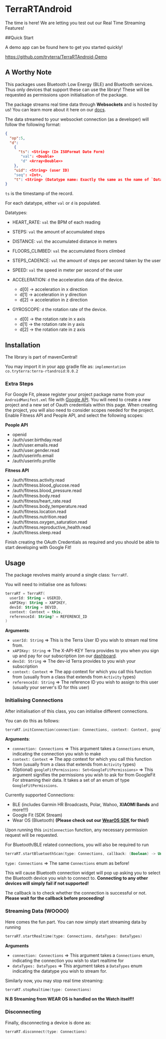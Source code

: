 # TerraRTAndroid

The time is here! We are letting you test out our Real Time Streaming Features!

##Quick Start

A demo app can be found here to get you started quickly!

https://github.com/tryterra/TerraRTAndroid-Demo

## A Worthy Note

This packages uses Bluetooth Low Energy (BLE) and Bluetooth services. Thus only devices that support these can use the library! These will be requested as permissions upon initialisation of the package.

The package streams real time data through **Websockets** and is hosted by us! You can learn more about it here on our [docs](https://docs.tryterra.co/reference/using-the-websocket-api).

The data streamed to your websocket connection (as a developer) will follow the following format:

```json
{
  "op":5,
  "d":
    {
      "ts": <String> (In ISOFormat Date Form)
       "val": <Double>
       "d" <Array<Double>>
    },
    "uid": <String> (user ID)
    "seq": <Int>,
    "t": <String> (Datatype name: Exactly the same as the name of `DataTypes` enum)
}
```

`ts` is the timestamp of the record.

For each datatype, either `val` or `d` is populated.

Datatypes:
- HEART_RATE: `val` the BPM of each reading
- STEPS: `val` the amount of accumulated steps 
- DISTANCE: `val` the accumulated distance in meters
- FLOORS_CLIMBED: `val` the accumulated floors climbed
- STEPS_CADENCE: `val` the amount of steps per second taken by the user
- SPEED: `val` the speed in meter per second of the user
- ACCELERATION: `d` the acceleration data of the device. 
  - d[0] -> acceleration in x direction
  - d[1] -> acceleration in y direction
  - d[2] -> acceleration in z direction
  
- GYROSCOPE: `d` the rotation rate of the device.
  - d[0] -> the rotation rate in x axis
  - d[1] -> the rotation rate in y axis
  - d[2] -> the rotation rate in z axis

## Installation

The library is part of mavenCentral!

You may import it in your app gradle file as: `implementation co.tryterra:terra-rtandroid:0.0.2`

### Extra Steps

For Google Fit, please register your project package name from your `AndroidManifest.xml` file with [Google API](https://console.cloud.google.com). You will need to create a new project and a new set of Oauth credentials within this page. When creating the project, you will also need to consider scopes needed for the project. Enable Fitness API and People API, and select the following scopes:

**People API**
- openid
- /auth/user.birthday.read
- /auth/user.emails.read
- /auth/user.gender.read
- /auth/userinfo.email
- /auth/userinfo.profile

**Fitness API**
- /auth/fitness.activity.read
- /auth/fitness.blood_glucose.read
- /auth/fitness.blood_pressure.read
- /auth/fitness.body.read
- /auth/fitness/heart_rate.read
- /auth/fitness.body_temperature.read
- /auth/fitness.location.read
- /auth/fitness.nutrition.read
- /auth/fitness.oxygen_saturation.read
- /auth/fitness.reproductive_health.read
- /auth/fitness.sleep.read

Finish creating the OAuth Credentials as required and you should be able to start developing with Google Fit!

## Usage

The package revolves mainly around a single class: `TerraRT`. 

You will need to initialise one as follows:

```kotlin
terraRT = TerraRT(
  userId: String = USERID,
  xAPIKey: String = XAPIKEY,
  devId: String = DEVID,
  context: Context = this,
  referenceId: String? = REFERENCE_ID
)
```

**Arguments**:

- `userId: String` => This is the Terra User ID you wish to stream real time from.
- `xAPIKey: String` => The X-API-KEY Terra provides to you when you sign up and pay for our subscription (on our [dashboard](https://dashboard.tryterra.co).
- `devId: String` => The dev-id Terra provides to you wish your subscription
- `context: Context` => The app context for which you call this function from (usually from a class that extends from `Activity` types)
- `referenceId: String` => The reference ID you wish to assign to this user (usually your server's ID for this user)


### Initialising Connections

After initialisation of this class, you can initialise different connections.

You can do this as follows:

```kotlin
terraRT.initConnection(connection: Connections, context: Context, googleFitPermissions: Set<GoogleFitPermissions>)
```

**Arguments**:
- `connection: Connections` => This argument takes a `Connections` enum, indicating the connection you wish to make
- `context: Context` => The app context for which you call this function from (usually from a class that extends from `Activity` types)
- (Optional) `googleFitPermissions: Set<GoogleFitPermissions>` => This argument signifies the permissions you wish to ask for from GoogleFit For streaming their data. It takes a set of an enum of type `GoogleFitPermissions`.

Currently supported Connections:

- BLE (includes Garmin HR Broadcasts, Polar, Wahoo, **XIAOMI Bands** and more!!!)
- Google Fit (SDK Stream)
- Wear OS (Bluetooth) **(Please check out our [WearOS SDK](https://github.com/tryterra/TerraWearOS) for this!)**

Upon running this `initConnection` function, any necessary permission request will be requested.

For Bluetooth/BLE related connections, you will also be required to run 
```kotlin
terraRT.startBluetoothScan(type: Connections, callback: (Boolean) -> Unit)
```

`type: Connections` => The same `Connections` enum as before!

This will cause Bluetooth connection widget will pop up asking you to select the Bluetooth device you wish to connect to. **Connecting to any other devices will simply fail if not supported!**

The callback is to check whether the connection is successful or not. **Please wait for the callback before proceeding!**


### Streaming Data (WOOOO)

Here comes the fun part. You can now simply start streaming data by running

```kotlin
terraRT.startRealtime(type: Connections, dataTypes: DataTypes)
```

**Arguments**

- `connection: Connections` => This argument takes a `Connections` enum, indicating the connection you wish to start realtime for
- `dataTypes: DataTypes` => This argument takes a `DataTypes` enum indicating the datatype you wish to stream for. 

Similarly now, you may stop real time streaming:

```kotlin
terraRT.stopRealtime(type: Connections)
```

**N.B Streaming from WEAR OS is handled on the Watch itself!!**


### Disconnecting

Finally, disconnecting a device is done as:

```kotlin
terraRT.disconnect(type: Connections)
```





  

